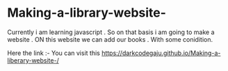 # Making-a-library-website-
Currently i am learning  javascript . So on that basis i am going to make a website . ON this website we can add our books . With some conidition. 


Here the link :- You can visit this https://darkcodegaju.github.io/Making-a-liberary-website-/
